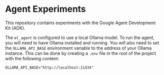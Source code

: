# Agent Experiments

This repository contains experiments with the Google Agent Development Kit (ADK).

The `ml_agent` is configured to use a local Ollama model. To run the agent, you will need to have Ollama installed and running. You will also need to set the `OLLAMA_API_BASE` environment variable to the address of your Ollama instance. This can be done by creating a `.env` file in the root of the project with the following content:

```
OLLAMA_API_BASE="http://localhost:11434"
```